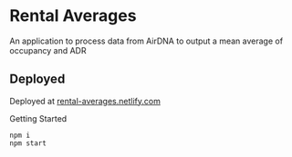 # Rental Averages
An application to process data from AirDNA to output a mean average of occupancy and ADR

## Deployed
Deployed at [rental-averages.netlify.com](https://rental-averages.netlify.com/)

Getting Started

    npm i
    npm start
